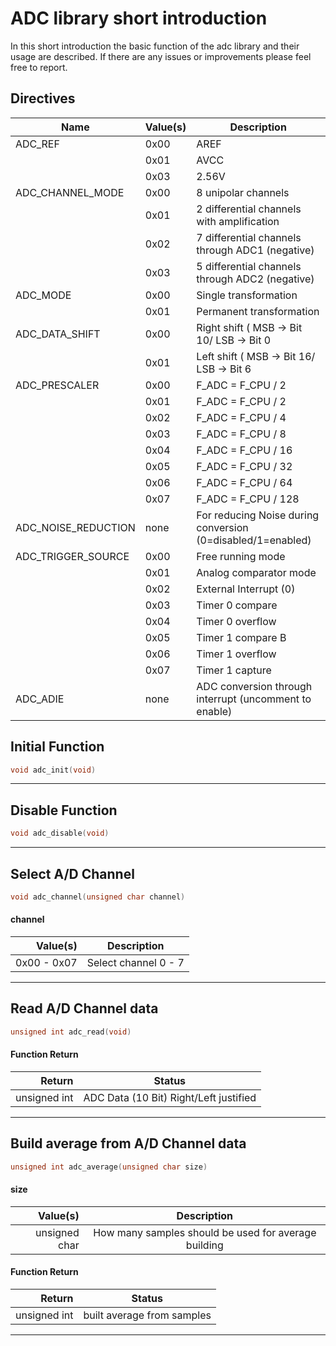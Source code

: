 # ADC library short introduction

In this short introduction the basic function of the adc library and their usage are described. If there are any issues or improvements please feel free to report.

## Directives

| Name                | Value(s) | Description                                                 |
|---------------------|:---------|-------------------------------------------------------------|
| ADC_REF             | 0x00     | AREF                                                        |
|                     | 0x01     | AVCC                                                        |
|                     | 0x03     | 2.56V                                                       |
| ADC_CHANNEL_MODE    | 0x00     | 8 unipolar channels                                         |
|                     | 0x01     | 2 differential channels with amplification                  |
|                     | 0x02     | 7 differential channels through ADC1 (negative)             |
|                     | 0x03     | 5 differential channels through ADC2 (negative)             |
| ADC_MODE            | 0x00     | Single transformation                                       |
|                     | 0x01     | Permanent transformation                                    |
| ADC_DATA_SHIFT      | 0x00     | Right shift ( MSB -> Bit 10/ LSB -> Bit 0                   |
|                     | 0x01     | Left shift ( MSB -> Bit 16/ LSB -> Bit 6                    |
| ADC_PRESCALER       | 0x00     | F_ADC = F_CPU / 2                                           |
|                     | 0x01     | F_ADC = F_CPU / 2                                           |
|                     | 0x02     | F_ADC = F_CPU / 4                                           |
|                     | 0x03     | F_ADC = F_CPU / 8                                           |
|                     | 0x04     | F_ADC = F_CPU / 16                                          |
|                     | 0x05     | F_ADC = F_CPU / 32                                          |
|                     | 0x06     | F_ADC = F_CPU / 64                                          |
|                     | 0x07     | F_ADC = F_CPU / 128                                         |
| ADC_NOISE_REDUCTION | none     | For reducing Noise during conversion (0=disabled/1=enabled) |
| ADC_TRIGGER_SOURCE  | 0x00     | Free running mode                                           |
|                     | 0x01     | Analog comparator mode                                      |
|                     | 0x02     | External Interrupt (0)                                      |
|                     | 0x03     | Timer 0 compare                                             |
|                     | 0x04     | Timer 0 overflow                                            |
|                     | 0x05     | Timer 1 compare B                                           |
|                     | 0x06     | Timer 1 overflow                                            |
|                     | 0x07     | Timer 1 capture                                             |
| ADC_ADIE            | none     | ADC conversion through interrupt (uncomment to enable)      |

## Initial Function

```c
void adc_init(void)
```

---

## Disable Function

```c
void adc_disable(void)
```

---

## Select A/D Channel

```c
void adc_channel(unsigned char channel)
```

#### channel
| Value(s)    | Description          |
|------------:|:--------------------:|
| 0x00 - 0x07 | Select channel 0 - 7 |

---

## Read A/D Channel data

```c
unsigned int adc_read(void)
```

#### Function Return
| Return       | Status                                 |
|-------------:|:--------------------------------------:|
| unsigned int | ADC Data (10 Bit) Right/Left justified |

---

## Build average from A/D Channel data

```c
unsigned int adc_average(unsigned char size)
```

#### size
| Value(s)      | Description                                          |
|--------------:|:----------------------------------------------------:|
| unsigned char | How many samples should be used for average building |

#### Function Return
| Return       | Status                       |
|-------------:|:----------------------------:|
| unsigned int | built average from samples |

---

